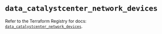 # `data_catalystcenter_network_devices`

Refer to the Terraform Registry for docs: [`data_catalystcenter_network_devices`](https://registry.terraform.io/providers/ciscodevnet/catalystcenter/0.4.0/docs/data-sources/network_devices).
